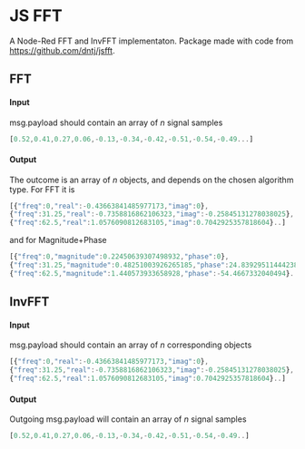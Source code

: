 # JS FFT
A Node-Red FFT and InvFFT implementaton.
Package made with code from https://github.com/dntj/jsfft.

## FFT

#### Input
msg.payload should contain an array of *n* signal samples
``` js
[0.52,0.41,0.27,0.06,-0.13,-0.34,-0.42,-0.51,-0.54,-0.49...]
```

#### Output
The outcome is an array of *n* objects, and depends on the chosen algorithm type. For FFT it is
``` js
[{"freq":0,"real":-0.43663841485977173,"imag":0},
{"freq":31.25,"real":-0.7358816862106323,"imag":-0.25845131278038025},
{"freq":62.5,"real":1.0576090812683105,"imag":0.7042925357818604}..]
```

and for Magnitude+Phase
``` js
[{"freq":0,"magnitude":0.22450639307498932,"phase":0},
{"freq":31.25,"magnitude":0.48251003926265185,"phase":24.83929511444238},
{"freq":62.5,"magnitude":1.440573933658928,"phase":-54.4667332040494}..]
```
## InvFFT
#### Input
msg.payload should contain an array of *n* corresponding objects
``` js
[{"freq":0,"real":-0.43663841485977173,"imag":0},
{"freq":31.25,"real":-0.7358816862106323,"imag":-0.25845131278038025},
{"freq":62.5,"real":1.0576090812683105,"imag":0.7042925357818604}..]
```
#### Output
Outgoing msg.payload will contain an array of *n* signal samples
``` js
[0.52,0.41,0.27,0.06,-0.13,-0.34,-0.42,-0.51,-0.54,-0.49..]
```

